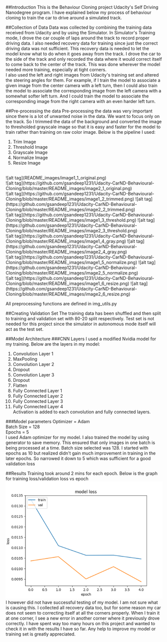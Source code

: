 
##Introduction
This is the Behaviour Cloning project Udacity's Self Driving Nanodegree program. 
I have explained below my process of behaviour cloning to train the car to drive around a simulated track.

##Collection of Data
Data was collected by combining the training data received from Udacity and by using the Simulator. 
In Simulator's Training mode, I drove the car couple of laps around the track to record proper driving data. 
I also needed recovery data for training since just the correct driving data was not sufficient. This recovery data
is needed to let the model know what to do when it goes away from the track. I drove the car to the side of the track
and only recorded the data where it would correct itself to come back to the center of the track. This was done 
wherever the model needed more training, especially at tight corners.<BR>
I also used the left and right images from Udacity's training set and altered the steering angles for them. 
For example, if I train the model to associate a given image from the center camera with a left turn, then I could also train the model to associate the corresponding image from the left camera with a somewhat softer left turn. And I could train the model to associate the corresponding image from the right camera with an even harder left turn.


##Pre-processing the data
Pre-processing the data was very important since there is a lot of unwanted noise in the data. We want to focus only
on the track. So I trimmed the data of the background and converted the image to thresholded grayscale image so 
that it is easy and faster for the model to train rather than training on raw color image.
Below is the pipeline I used:<BR>
1. Trim Image<BR>
2. Threshold Image<BR>
3. Grayscale Image<BR>
4. Normalize Image<BR>
5. Resize Image<BR>
<BR>
![alt tag](README_images/image1_1_original.png)<BR>
![alt tag](https://github.com/gsandeep1231/Udacity-CarND-Behavioural-Cloning/blob/master/README_images/image2_1_original.png)<BR>
![alt tag](https://github.com/gsandeep1231/Udacity-CarND-Behavioural-Cloning/blob/master/README_images/image1_2_trimmed.png)
![alt tag](https://github.com/gsandeep1231/Udacity-CarND-Behavioural-Cloning/blob/master/README_images/image2_2_trimmed.png)<BR>
![alt tag](https://github.com/gsandeep1231/Udacity-CarND-Behavioural-Cloning/blob/master/README_images/image1_3_threshold.png)
![alt tag](https://github.com/gsandeep1231/Udacity-CarND-Behavioural-Cloning/blob/master/README_images/image2_3_threshold.png)<BR>
![alt tag](https://github.com/gsandeep1231/Udacity-CarND-Behavioural-Cloning/blob/master/README_images/image1_4_gray.png)
![alt tag](https://github.com/gsandeep1231/Udacity-CarND-Behavioural-Cloning/blob/master/README_images/image2_4_gray.png)<BR>
![alt tag](https://github.com/gsandeep1231/Udacity-CarND-Behavioural-Cloning/blob/master/README_images/image1_5_normalize.png)
![alt tag](https://github.com/gsandeep1231/Udacity-CarND-Behavioural-Cloning/blob/master/README_images/image2_5_normalize.png)<BR>
![alt tag](https://github.com/gsandeep1231/Udacity-CarND-Behavioural-Cloning/blob/master/README_images/image1_6_resize.png)
![alt tag](https://github.com/gsandeep1231/Udacity-CarND-Behavioural-Cloning/blob/master/README_images/image2_6_resize.png)<BR>

All preprocessing functions are defined in img_utils.py

##Creating Validation Set
The training data has been shuffled and then split to training and validation set with 80-20 split respectively. 
Test set is not needed for this project since the simulator in autonomous mode itself will act as the test set. 

##Model Architecture
###CNN Layers
I used a modified Nvidia model for my training. Below are the layers in my model:<BR>
1. Convolution Layer 1<BR>
2. MaxPooling<BR>
3. Convolution Layer 2<BR>
4. Dropout<BR>
5. Convolution Layer 3<BR>
6. Dropout<BR>
7. Flatten<BR>
8. Fully Connected Layer 1<BR>
9. Fully Connected Layer 2<BR>
10. Fully Connected Layer 3<BR>
11. Fully Connected Layer 4<BR>
Activation is added to each convolution and fully connected layers.

###Model parameters
Optimizer = Adam<BR>
Batch Size = 128<BR>
Epochs = 5<BR>
I used Adam optimizer for my model. I also trained the model by using generator to save memory.
This ensured that only images in one batch is being processed at a time.
Batch size selected was 128. I started with epochs as 10 but realized didn't gain much improvement
in training in the later epochs. So narrowed it down to 5 which was sufficient for a good validation loss

##Results
Training took around 2 mins for each epoch. Below is the graph for training loss/validation loss vs epoch <BR>
![alt tag](https://github.com/gsandeep1231/Udacity-CarND-Behavioural-Cloning/blob/master/model_loss_plot.png)
I however did not have successful testing of my model. I am not sure what is causing this. I collected all recovery data too, but for some reason my car does not seem to correcting itself at all the corners properly. When I train it at one corner, I see a new error in another corner where it previously drove correctly. 
I have spent way too many hours on this project and wanted to check it in with the results I have so far. Any help to improve my model or training set is greatly appreciated.
